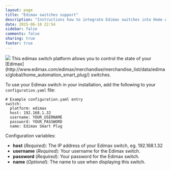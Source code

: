 ```yaml
---
layout: page
title: "Edimax switches support"
description: "Instructions how to integrate Edimax switches into Home Assistant."
date: 2015-06-10 22:54
sidebar: false
comments: false
sharing: true
footer: true
---
```


<img src='/images/supported_brands/edimax.png' class='brand pull-right' />
This edimax switch platform allows you to control the state of your [Edimax](http://www.edimax.com/edimax/merchandise/merchandise_list/data/edimax/global/home_automation_smart_plug/) switches.

To use your Edimax switch in your installation, add the following to your `configuration.yaml` file:

```
# Example configuration.yaml entry
switch:
  platform: edimax
  host: 192.168.1.32
  username: YOUR_USERNAME
  password: YOUR_PASSWORD
  name: Edimax Smart Plug
```

Configuration variables:

- **host** (*Required*): The IP address of your Edimax switch, eg. 192.168.1.32
- **username** (*Required*): Your username for the Edimax switch.
- **password** (*Required*): Your password for the Edimax switch.
- **name** (*Optional*): The name to use when displaying this switch.

